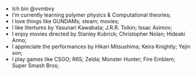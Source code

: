 - Ich bin @vvmbvy
- I’m currently learning polymer physics & Computational theories;
- I love things like GUNDAMs; steam; movies;
- I like litertures by Yasunari Kawabata; J.R.R. Tolkin; Issac Asimov;
- I enjoy movies directed by Stanley Kubrick; Christopher Nolan; Hideaki Anno;
- I appreciate the performances by Hikari Mitsushima; Keira Knightly; Yejin son;
- I play games like CSGO; R6S; Zelda; Monster Hunter; Fire Emblem; Super Smash Bros;


<!---
vvmbvy/vvmbvy is a ✨ special ✨ repository because its `README.md` (this file) appears on your GitHub profile.
You can click the Preview link to take a look at your changes.
--->
